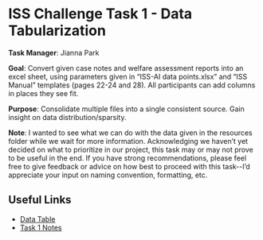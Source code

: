 # ISS Challenge Task 1 - Data Tabularization

**Task Manager**: Jianna Park

**Goal**: Convert given case notes and welfare assessment reports into an excel sheet, using parameters given in “ISS-AI data points.xlsx” and “ISS Manual” templates (pages 22-24 and 28). All participants can add columns in places they see fit.

**Purpose**: Consolidate multiple files into a single consistent source. Gain insight on data distribution/sparsity.

**Note**: I wanted to see what we can do with the data given in the resources folder while we wait for more information. Acknowledging we haven’t yet decided on what to prioritize in our project, this task may or may not prove to be useful in the end. If you have strong recommendations, please feel free to give feedback or advice on how best to proceed with this task--I’d appreciate your input on naming convention, formatting, etc.

## Useful Links

- [Data Table](https://docs.google.com/spreadsheets/d/1JL6_FEGT_2-SIMQczyBCSBPNxSJjbfgOcRSYGsRuHh0/edit?usp=sharing)
- [Task 1 Notes](https://docs.google.com/document/d/1bKHEpK7X469wHbzy5VKq25iWe2zO7xPVbMWvjDi5aSQ/edit?usp=sharing)

